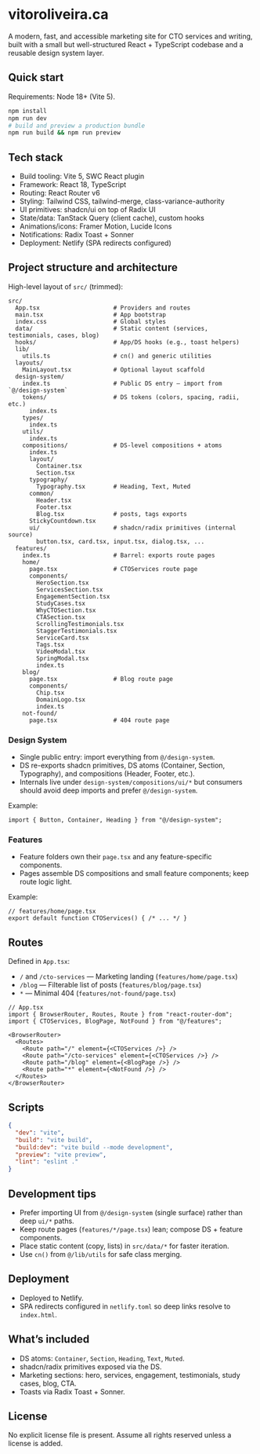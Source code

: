# vitoroliveira.ca

A modern, fast, and accessible marketing site for CTO services and writing, built with a small but well-structured React + TypeScript codebase and a reusable design system layer.

## Quick start

Requirements: Node 18+ (Vite 5).

```bash
npm install
npm run dev
# build and preview a production bundle
npm run build && npm run preview
```

## Tech stack

- Build tooling: Vite 5, SWC React plugin
- Framework: React 18, TypeScript
- Routing: React Router v6
- Styling: Tailwind CSS, tailwind-merge, class-variance-authority
- UI primitives: shadcn/ui on top of Radix UI
- State/data: TanStack Query (client cache), custom hooks
- Animations/icons: Framer Motion, Lucide Icons
- Notifications: Radix Toast + Sonner
- Deployment: Netlify (SPA redirects configured)

## Project structure and architecture

High-level layout of `src/` (trimmed):

```
src/
  App.tsx                     # Providers and routes
  main.tsx                    # App bootstrap
  index.css                   # Global styles
  data/                       # Static content (services, testimonials, cases, blog)
  hooks/                      # App/DS hooks (e.g., toast helpers)
  lib/
    utils.ts                  # cn() and generic utilities
  layouts/
    MainLayout.tsx            # Optional layout scaffold
  design-system/
    index.ts                  # Public DS entry — import from `@/design-system`
    tokens/                   # DS tokens (colors, spacing, radii, etc.)
      index.ts
    types/
      index.ts
    utils/
      index.ts
    compositions/             # DS-level compositions + atoms
      index.ts
      layout/
        Container.tsx
        Section.tsx
      typography/
        Typography.tsx        # Heading, Text, Muted
      common/
        Header.tsx
        Footer.tsx
        Blog.tsx              # posts, tags exports
      StickyCountdown.tsx
      ui/                     # shadcn/radix primitives (internal source)
        button.tsx, card.tsx, input.tsx, dialog.tsx, ...
  features/
    index.ts                  # Barrel: exports route pages
    home/
      page.tsx                # CTOServices route page
      components/
        HeroSection.tsx
        ServicesSection.tsx
        EngagementSection.tsx
        StudyCases.tsx
        WhyCTOSection.tsx
        CTASection.tsx
        ScrollingTestimonials.tsx
        StaggerTestimonials.tsx
        ServiceCard.tsx
        Tags.tsx
        VideoModal.tsx
        SpringModal.tsx
        index.ts
    blog/
      page.tsx                # Blog route page
      components/
        Chip.tsx
        DomainLogo.tsx
        index.ts
    not-found/
      page.tsx                # 404 route page
```

### Design System

- Single public entry: import everything from `@/design-system`.
- DS re-exports shadcn primitives, DS atoms (Container, Section, Typography), and compositions (Header, Footer, etc.).
- Internals live under `design-system/compositions/ui/*` but consumers should avoid deep imports and prefer `@/design-system`.

Example:

```tsx
import { Button, Container, Heading } from "@/design-system";
```

### Features

- Feature folders own their `page.tsx` and any feature-specific components.
- Pages assemble DS compositions and small feature components; keep route logic light.

Example:

```tsx
// features/home/page.tsx
export default function CTOServices() { /* ... */ }
```

## Routes

Defined in `App.tsx`:

- `/` and `/cto-services` — Marketing landing (`features/home/page.tsx`)
- `/blog` — Filterable list of posts (`features/blog/page.tsx`)
- `*` — Minimal 404 (`features/not-found/page.tsx`)

```tsx
// App.tsx
import { BrowserRouter, Routes, Route } from "react-router-dom";
import { CTOServices, BlogPage, NotFound } from "@/features";

<BrowserRouter>
  <Routes>
    <Route path="/" element={<CTOServices />} />
    <Route path="/cto-services" element={<CTOServices />} />
    <Route path="/blog" element={<BlogPage />} />
    <Route path="*" element={<NotFound />} />
  </Routes>
</BrowserRouter>
```

## Scripts

```json
{
  "dev": "vite",
  "build": "vite build",
  "build:dev": "vite build --mode development",
  "preview": "vite preview",
  "lint": "eslint ."
}
```

## Development tips

- Prefer importing UI from `@/design-system` (single surface) rather than deep `ui/*` paths.
- Keep route pages (`features/*/page.tsx`) lean; compose DS + feature components.
- Place static content (copy, lists) in `src/data/*` for faster iteration.
- Use `cn()` from `@/lib/utils` for safe class merging.

## Deployment

- Deployed to Netlify.
- SPA redirects configured in `netlify.toml` so deep links resolve to `index.html`.

## What’s included

- DS atoms: `Container`, `Section`, `Heading`, `Text`, `Muted`.
- shadcn/radix primitives exposed via the DS.
- Marketing sections: hero, services, engagement, testimonials, study cases, blog, CTA.
- Toasts via Radix Toast + Sonner.

## License

No explicit license file is present. Assume all rights reserved unless a license is added.
